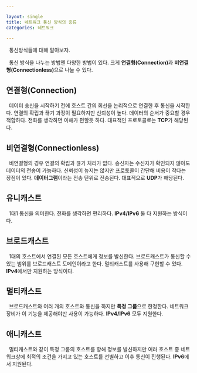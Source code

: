 ```yaml
---

layout: single
title: 네트워크 통신 방식의 종류
categories: 네트워크

---
```

&nbsp;&nbsp;통신방식들에 대해 알아보자.

&nbsp;&nbsp;통신 방식을 나누는 방법엔 다양한 방법이 있다. 크게 <strong>연결형(Connection)</strong>과 <strong>비연결형(Connectionless)</strong>으로 나눌 수 있다. 
<h2>연결형(Connection)</h2>
&nbsp;&nbsp;데이터 송신을 시작하기 전에 호스트 간의 회선을 논리적으로 연결한 후 통신을 시작한다. 연결의 확립과 끊기 과정이 필요하지만 신뢰성이 높다. 데이터의 순서가 중요할 경우 적합하다. 전화를 생각하면 이해가 편할듯 하다. 대표적인 프로토콜로는 <strong>TCP</strong>가 해당된다. 
<h2>비연결형(Connectionless)</h2>
&nbsp;&nbsp;비연결형의 경우 연결의 확립과 끊기 처리가 없다. 송신자는 수신자가 확인되지 않아도 데이터의 전송이 가능하다. 신뢰성이 높지는 않지만 프로토콜이 간단해 비용이 작다는 장점이 있다. <strong>데이터그램</strong>이라는 전송 단위로 전송된다. 대표적으로 <strong>UDP</strong>가 해당된다.
<h2>유니캐스트</h2>
&nbsp;&nbsp;1대1 통신을 의미한다. 전화를 생각하면 편리하다. <strong>IPv4/IPv6</strong> 둘 다 지원하는 방식이다.
<h2>브로드캐스트</h2>
&nbsp;&nbsp;1대의 호스트에서 연결된 모든 호스트에게 정보를 발신한다. 브로드캐스트가 통신할 수 있는 범위를 브로드캐스트 도메인이라고 한다. 멀티캐스트를 사용해 구현할 수 있다. <strong>IPv4</strong>에서만 지원하는 방식이다. 
<h2>멀티캐스트</h2>
&nbsp;&nbsp;브로드캐스트와 여러 개의 호스트와 통신을 하지만 <strong>특정 그룹</strong>으로 한정한다. 네트워크 장비가 이 기능을 제공해야만 사용이 가능하다. <strong>IPv4/IPv6</strong> 모두 지원한다. 
<h2>애니캐스트</h2>
&nbsp;&nbsp;멀티캐스트와 같이 특정 그룹의 호스트를 향해 정보를 발신하지만 여러 호스트 중 네트워크상에 최적의 조건을 가지고 있는 호스트를 선별하고 이후 통신이 진행된다. <strong>IPv6</strong>에서 지원된다. 